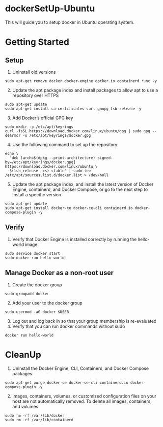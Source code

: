 # dockerSetUp-Ubuntu
This will guide you to setup docker in Ubuntu operating system.

# Getting Started
## Setup
1. Uninstall old versions
```shell
sudo apt-get remove docker docker-engine docker.io containerd runc -y
```
2. Update the apt package index and install packages to allow apt to use a repository over HTTPS
```shell
sudo apt-get update
sudo apt-get install ca-certificates curl gnupg lsb-release -y
```
3. Add Docker’s official GPG key
```shell
sudo mkdir -p /etc/apt/keyrings
curl -fsSL https://download.docker.com/linux/ubuntu/gpg | sudo gpg --dearmor -o /etc/apt/keyrings/docker.gpg
```
4. Use the following command to set up the repository
```shell
echo \
  "deb [arch=$(dpkg --print-architecture) signed-by=/etc/apt/keyrings/docker.gpg] https://download.docker.com/linux/ubuntu \
  $(lsb_release -cs) stable" | sudo tee /etc/apt/sources.list.d/docker.list > /dev/null
```
5. Update the apt package index, and install the latest version of Docker Engine, containerd, and Docker Compose, or go to the next step to install a specific version
```shell
sudo apt-get update
sudo apt-get install docker-ce docker-ce-cli containerd.io docker-compose-plugin -y
```

## Verify
1. Verify that Docker Engine is installed correctly by running the hello-world image
```shell
sudo service docker start
sudo docker run hello-world
```

## Manage Docker as a non-root user
1. Create the docker group
```shell
sudo groupadd docker
```
2. Add your user to the docker group
```shell
sudo usermod -aG docker $USER
```
3. Log out and log back in so that your group membership is re-evaluated
4. Verify that you can run docker commands without sudo
```shell
docker run hello-world
```

# CleanUp
1. Uninstall the Docker Engine, CLI, Containerd, and Docker Compose packages
```shell
sudo apt-get purge docker-ce docker-ce-cli containerd.io docker-compose-plugin -y
```
2. Images, containers, volumes, or customized configuration files on your host are not automatically removed. To delete all images, containers, and volumes
```shell
sudo rm -rf /var/lib/docker
sudo rm -rf /var/lib/containerd
```